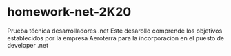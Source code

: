 # homework-net-2K20
Prueba técnica desarrolladores .net
Este desarollo comprende los objetivos establecidos por la empresa Aeroterra para la incorporacion en el puesto de developer .net
